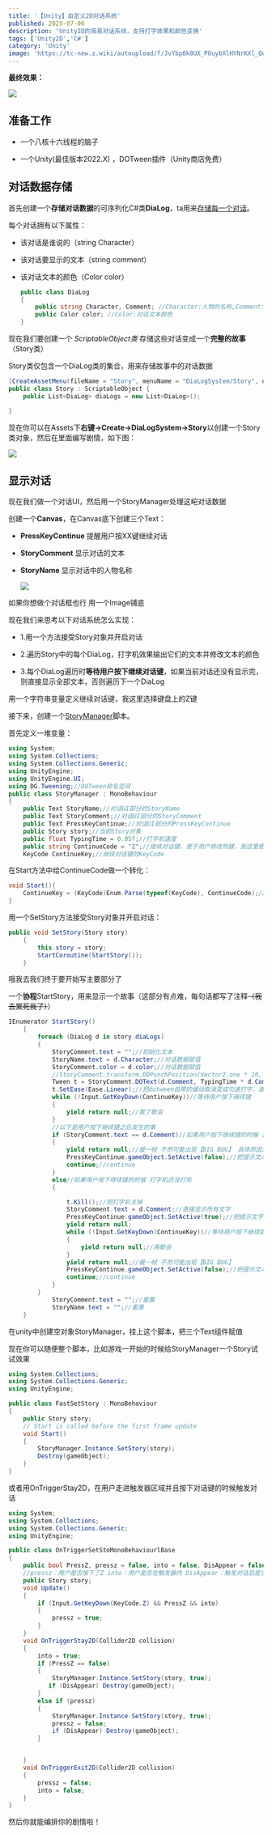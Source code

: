 ```yaml
---
title: '【Unity】自定义2D对话系统'
published: 2025-07-06
description: 'Unity2D的简易对话系统，支持打字效果和颜色变换'
tags: ['Unity2D','C#']
category: 'Unity'
image: 'https://tc-new.z.wiki/autoupload/f/JvYbp0k8UX_P8uybXlHYNrKXl_QqVl-bpSwqP4fJO68/20250806/o0Yo/1890X1417/Cover01.png'
---
```


**最终效果：**

![](https://tc-new.z.wiki/autoupload/f/JvYbp0k8UX_P8uybXlHYNrKXl_QqVl-bpSwqP4fJO68/20250806/u4vP/871X549/cv0002-2.gif)

## 准备工作

- 一个八核十六线程的脑子

- 一个Unity(最佳版本2022.X) ，DOTween插件（Unity商店免费）

## 对话数据存储

首先创建一个**存储对话数据**的可序列化C#类**DiaLog**，ta用来<u>存储每一个对话</u>。

每个对话拥有以下属性：

- 该对话是谁说的（string Character）

- 该对话要显示的文本（string comment）

- 该对话文本的颜色（Color color）
  
  ```csharp
  public class DiaLog
  {
      public string Character, Comment; //Character:人物的名称,Comment:显示的文本
      public Color color; //Color:对话文本颜色
  }
  ```

现在我们要创建一个 *ScriptableObject类*  存储这些对话变成一个**完整的故事**（Story类）

Story类仅包含一个DiaLog类的集合，用来存储故事中的对话数据

```csharp
[CreateAssetMenu(fileName = "Story", menuName = "DiaLogSystem/Story", order = 0)] //在Assets下右键的Create菜单下添加一个新的菜单项Story
public class Story : ScriptableObject {
    public List<DiaLog> diaLogs = new List<DiaLog>();

}
```

现在你可以在Assets下**右键->Create->DiaLogSystem->Story**以创建一个Story类对象，然后在里面编写剧情，如下图：

![](https://tc-new.z.wiki/autoupload/f/JvYbp0k8UX_P8uybXlHYNrKXl_QqVl-bpSwqP4fJO68/20250806/8Nau/1590X955/cv0002-1.gif)

## 显示对话

现在我们做一个对话UI，然后用一个StoryManager处理这~~坨~~对话数据

创建一个**Canvas**，在Canvas底下创建三个Text：

- **PressKeyContinue** 提醒用户按XX键继续对话

- **StoryComment** 显示对话的文本

- **StoryName** 显示对话中的人物名称
  
  ![](https://tc-new.z.wiki/autoupload/f/JvYbp0k8UX_P8uybXlHYNrKXl_QqVl-bpSwqP4fJO68/20250806/o9wy/507X83/%E5%B1%8F%E5%B9%95%E6%88%AA%E5%9B%BE_2025-08-06_142455.png)

如果你想做个对话框也行 用一个Image铺底

现在我们来思考以下对话系统怎么实现：

- 1.用一个方法接受Story对象并开启对话

- 2.遍历Story中的每个DiaLog，打字机效果输出它们的文本并修改文本的颜色

- 3.每个DiaLog遍历时**等待用户按下继续对话键**，如果当前对话还没有显示完，则直接显示全部文本，否则遍历下一个DiaLog

用一个字符串变量定义继续对话键，我这里选择键盘上的Z键

接下来，创建一个<u>StoryManager</u>脚本。

首先定义一堆变量：

```csharp
using System;
using System.Collections;
using System.Collections.Generic;
using UnityEngine;
using UnityEngine.UI;
using DG.Tweening;//DOTween命名空间
public class StoryManager : MonoBehaviour
{
    public Text StoryName;//对话UI部分的StoryName
    public Text StoryComment;//对话UI部分的StoryComment
    public Text PressKeyContinue;//对话UI部分的PressKeyContinue
    public Story story;//当前Story对象
    public float TypingTime = 0.05f;//打字机速度
    public string ContinueCode = "Z";//继续对话键，便于用户修改热键，我这里使用字符串存储
    KeyCode ContinueKey;//继续对话键的KeyCode
```

在Start方法中给ContinueCode做一个转化：

```csharp
void Start(){
    ContinueKey = (KeyCode)Enum.Parse(typeof(KeyCode), ContinueCode);//枚举方法：用枚举名找到枚举值
}
```

用一个SetStory方法接受Story对象并开启对话：

```csharp
public void SetStory(Story story)
    {
        this.story = story;
        StartCoroutine(StartStory());
    }
```

哦我去我们终于要开始写主要部分了

一个**协程**StartStory，用来显示一个故事（这部分有点难，每句话都写了注释~~（我去累死我了）~~）

```csharp
IEnumerator StartStory()
    {
        foreach (DiaLog d in story.diaLogs)
        {
            StoryComment.text = "";//初始化文本
            StoryName.text = d.Character;//对话数据赋值
            StoryComment.color = d.color;//对话数据赋值
            //StoryComment.transform.DOPunchPosition(Vector2.one * 10, 0.5f, 10); 如果你想让你的对话看起来非常用动感，可以加上，我认为效果还行
            Tween t = StoryComment.DOText(d.Comment, TypingTime * d.Comment.Length);//DOTween打字机
            t.SetEase(Ease.Linear);//把dotween自带的缓动取消变成匀速打字，谁家打字还带缓动的（）
            while (!Input.GetKeyDown(ContinueKey))//等待用户按下继续键
            {
                yield return null;//累了歇会
            }
            //以下是用户按下继续键之后发生的事
            if (StoryComment.text == d.Comment)//如果用户按下继续键的时候 打字机已经打完字了
            {
                yield return null;//缓一帧 不然可能出现【BIG BUG】 具体原因未知
                PressKeyContinue.gameObject.SetActive(false);//把提示文本关掉
                continue;//continue
            }
            else//如果用户按下继续键的时候 打字机还没打完
            {

                t.Kill();//把打字机关掉
                StoryComment.text = d.Comment;//直接显示所有文字
                PressKeyContinue.gameObject.SetActive(true);//把提示文字开启
                yield return null;
                while (!Input.GetKeyDown(ContinueKey))//等待用户按下继续键
                {
                    yield return null;//再歇会
                }
                yield return null;//缓一帧 不然可能出现【BIG BUG】
                PressKeyContinue.gameObject.SetActive(false);//把提示文本关掉
                continue;//continue
            }
        }
            StoryComment.text = "";//重置
            StoryName.text = "";//重置
    }
```

在unity中创建空对象StoryManager，挂上这个脚本，把三个Text组件赋值

现在你可以随便整个脚本，比如游戏一开始的时候给StoryManager一个Story试试效果

```csharp
using System.Collections;
using System.Collections.Generic;
using UnityEngine;

public class FastSetStory : MonoBehaviour
{
    public Story story;
    // Start is called before the first frame update
    void Start()
    {
        StoryManager.Instance.SetStory(story);
        Destroy(gameObject);
    }
}
```

或者用OnTriggerStay2D，在用户走进触发器区域并且按下对话键的时候触发对话

```csharp
using System;
using System.Collections;
using System.Collections.Generic;
using UnityEngine;

public class OnTriggerSetStoMonoBehaviourlBase
{
    public bool PressZ, pressz = false, into = false, DisAppear = false;//PressZ:true：玩家走进触发器后要按Z才能触发对话 false：与之相反，走进触发器立即触发对话
    //pressz：用户是否按下了Z into：用户是否在触发器内 DisAppear：触发对话后是否销毁自身
    public Story story;
    void Update()
    {
        if (Input.GetKeyDown(KeyCode.Z) && PressZ && into)
        {
            pressz = true;
        }
    }
    void OnTriggerStay2D(Collider2D collision)
    {
        into = true;
        if (PressZ == false)
        {
            StoryManager.Instance.SetStory(story, true);
           if (DisAppear) Destroy(gameObject);
        }
        else if (pressz)
        {
            StoryManager.Instance.SetStory(story, true);
            pressz = false;
            if (DisAppear) Destroy(gameObject);
        }


    }
    void OnTriggerExit2D(Collider2D collision)
    {
        pressz = false;
        into = false;
    }
}
```

然后你就能编排你的剧情啦！